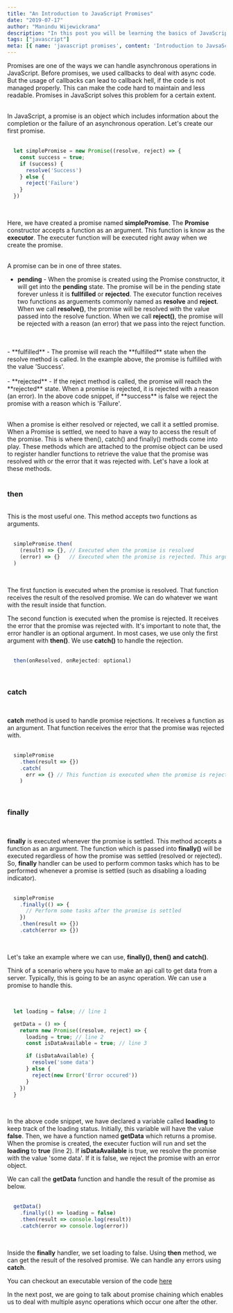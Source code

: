 ```yaml
---
title: "An Introduction to JavaScript Promises"
date: "2019-07-17"
author: "Manindu Wijewickrama"
description: "In this post you will be learning the basics of JavaScript promises."
tags: ["javascript"]
meta: [{ name: 'javascript promises', content: 'Introduction to JavsaScript Promises' }]
---
```


Promises are one of the ways we can handle asynchronous operations in JavaScript. Before promises, we used callbacks to deal with async code. But the usage of callbacks can lead to callback hell, if the code is not managed properly. This can make the code hard to maintain and less readable. Promises in JavaScript solves this problem for a certain extent.
<br />
<br />

In JavaScript, a promise is an object which includes information about the completion or the failure of an asynchronous operation. Let's create our first promise.
<br />
<br />

```javascript
  let simplePromise = new Promise((resolve, reject) => {
    const success = true;
    if (success) {
      resolve('Success')
    } else {
      reject('Failure')
    }
  })
```
<br />

Here, we have created a promise named **simplePromise**. The **Promise** constructor accepts a function as an argument. This function is know as the **executor**. The executer function will be executed right away when we create the promise.
<br />
<br />

A promise can be in one of three states.

- **pending** - When the promise is created using the Promise constructor, it will get into the **pending** state. The promise will be in the pending state forever unless it is **fullfilled** or **rejected**. The executor function receives two functions as arguements commonly named as **resolve** and **reject**. When we call **resolve()**, the promise will be resolved with the value passed into the resolve function. When we call **reject()**, the promise will be rejected with a reason (an error) that we pass into the reject function.
<br />
<br /> 
- **fulfilled** - The promise will reach the **fulfilled** state when the resolve method is called. In the example above, the promise is fulfilled with the value 'Success'.
<br />
<br />
- **rejected** - If the reject method is called, the promise will reach the **rejected** state. When a promise is rejected, it is rejected with a reason (an error). In the above code snippet, if **success** is false we reject the promise with a reason which is 'Failure'.
<br />
<br />

When a promise is either resolved or rejected, we call it a settled promise. When a Promise is settled, we need to have a way to access the result of the promise. This is where then(), catch() and finally() methods come into play. These methods which are attached to the promise object can be used to register handler functions to retrieve the value that the promise was resolved with or the error that it was rejected with. Let's have a look at these methods.
<br />
<br />

### then
<br />
This is the most useful one. This method accepts two functions as arguments.
<br />
<br />

```javascript
  simplePromise.then(
    (result) => {}, // Executed when the promise is resolved
    (error) => {}   // Executed when the promise is rejected. This argument is optional
  )
```
<br />

The first function is executed when the promise is resolved. That function receives the result of the resolved promise. We can do whatever we want with the result inside that function. 

The second function is executed when the promise is rejected. It receives the error that the promise was rejected with. It's important to note that, the error handler is an optional argument. In most cases, we use only the first argument with **then()**. We use **catch()** to handle the rejection.
<br />
<br />

```javascript
  then(onResolved, onRejected: optional)
```
<br />

### catch
<br />

**catch** method is used to handle promise rejections. It receives a function as an argument. That function receives the error that the promise was rejected with.
<br />
<br />

```javascript
  simplePromise
    .then(result => {})
    .catch(
      err => {} // This function is executed when the promise is rejected
    )
```
<br />

### finally
<br />

**finally** is executed whenever the promise is settled. This method accepts a function as an argument. The function which is passed into **finally()** will be executed regardless of how the promise was settled (resolved or rejected). So, **finally** handler can be used to perform common tasks which has to be performed whenever a promise is settled (such as disabling a loading indicator).
<br />
<br />

```javascript
  simplePromise
    .finally(() => { 
      // Perform some tasks after the promise is settled
    })
    .then(result => {})
    .catch(error => {})
```
<br />

Let's take an example where we can use, **finally(), then() and catch()**.

Think of a scenario where you have to make an api call to get data from a server. Typically, this is going to be an async operation. We can use a promise to handle this.
<br />
<br />

```javascript

  let loading = false; // line 1

  getData = () => {
    return new Promise((resolve, reject) => {
      loading = true; // line 2
      const isDataAvailable = true; // line 3

      if (isDataAvailable) {
        resolve('some data')
      } else {
        reject(new Error('Error occured'))
      }
    })
  }
```
<br />

In the above code snippet, we have declared a variable called **loading** to keep track of the loading status. Initially, this variable will have the value **false**. Then, we have a function named **getData** which returns a promise. When the promise is created, the executer fuction will run and set the **loading** to **true** (line 2). If **isDataAvailable** is true, we resolve the promise with the value 'some data'. If it is false, we reject the promise with an error object.

We can call the **getData** function and handle the result of the promise as below.
<br />
<br />

```javascript
  getData()
    .finally(() => loading = false)
    .then(result => console.log(result))
    .catch(error => console.log(error))
```
<br />

Inside the **finally** handler, we set loading to false. Using **then** method, we can get the result of the resolved promise. We can handle any errors using **catch**.

You can checkout an executable version of the code [here](https://repl.it/@maninduw/MidnightblueSleepyFields)

In the next post, we are going to talk about promise chaining which enables us to deal with multiple async operations which occur one after the other.





